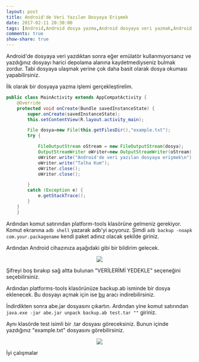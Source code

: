 ```yaml
---
layout: post
title: Android'de Veri Yazılan Dosyaya Erişmek
date: 2017-02-11 20:30:00
tags: [Android,Android dosya yazma,Android dosyaya veri yazmak,Android backup.ab]
comments: true
show-share: true
---
```


Android'de dosyaya veri yazdıktan sonra eğer emülatör kullanmıyorsanız ve yazdığınız dosyayı harici depolama alanına kaydetmediyseniz bulmak zordur. Tabi dosyaya ulaşmak yerine çok daha basit olarak dosya okuması yapabilirsiniz.

İlk olarak bir dosyaya yazma işlemi gerçekleştirelim.

```java
public class MainActivity extends AppCompatActivity {
    @Override
    protected void onCreate(Bundle savedInstanceState) {
        super.onCreate(savedInstanceState);
        this.setContentView(R.layout.activity_main);

        File dosya=new File(this.getFilesDir(),"example.txt");
        try {

            FileOutputStream oStream = new FileOutputStream(dosya);
            OutputStreamWriter oWriter=new OutputStreamWriter(oStream);
            oWriter.write("Android'de veri yazılan dosyaya erişmek\n");
            oWriter.write("Talha Kum");
            oWriter.close();
            oWriter.close();

        }
        catch (Exception e) {
            e.getStackTrace();
        }
    }
    }
```

Ardından komut satırından platform-tools klasörüne gelmeniz gerekiyor. Komut ekranına `adb shell` yazarak adb'yi açıyoruz. 
Şimdi `adb backup -noapk com.your.packagename` kendi paket adınız olacak şekilde giriniz.

Ardından Android cihazınıza aşağıdaki gibi bir bildirim gelecek.

 <p align="center">
  <img src="https://raw.githubusercontent.com/talhakum/talhakum.github.io/master/img/androidyedekleme.png"/>
</p>

Şifreyi boş bırakıp sağ altta bulunan "VERİLERİMİ YEDEKLE" seçeneğini seçebilirsiniz.

Ardından platforms-tools klasörünüze backup.ab isminde bir dosya eklenecek. Bu dosyayı açmak için ise [bu](https://sourceforge.net/projects/adbextractor/) aracı indirebilirsiniz.  

İndirdikten sonra abe.jar dosyasını çıkartın. Ardından yine komut satırından `java.exe -jar abe.jar unpack backup.ab test.tar ""` giriniz.

Aynı klasörde test isimli bir .tar dosyası göreceksiniz. Bunun içinde yazdığınız "example.txt" dosyasını görebilirsiniz.

 <p align="center">
  <img src="https://raw.githubusercontent.com/talhakum/talhakum.github.io/master/img/androidyazi2.png"/>
</p>

İyi çalışmalar
